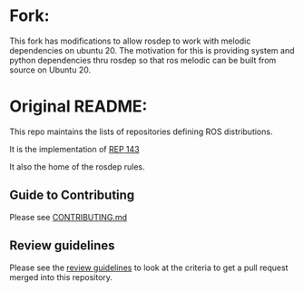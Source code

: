 # Fork:
This fork has modifications to allow rosdep to work with melodic dependencies on ubuntu 20.
The motivation for this is providing system and python dependencies thru rosdep so that ros melodic can be built from source on Ubuntu 20.

# Original README:

This repo maintains the lists of repositories defining ROS distributions.

It is the implementation of [REP 143](http://ros.org/reps/rep-0143.html)

It also the home of the rosdep rules.

Guide to Contributing
---------------------

Please see [CONTRIBUTING.md](CONTRIBUTING.md)

Review guidelines
-----------------

Please see the [review guidelines](REVIEW_GUIDELINES.md) to look at the criteria to get a pull request merged into this repository.
